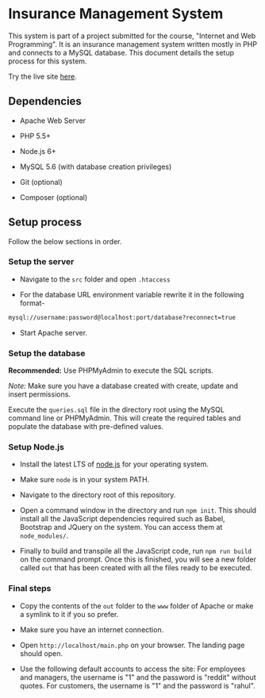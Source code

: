 # Insurance Management System

This system is part of a project submitted for the course, "Internet and Web Programming". It is an insurance management system written mostly in PHP and connects to a MySQL database. This document details the setup process for this system.

Try the live site [here](https://vada-insurance.herokuapp.com/).

## Dependencies

* Apache Web Server

* PHP 5.5+

* Node.js 6+

* MySQL 5.6 (with database creation privileges)

* Git (optional)

* Composer (optional)

## Setup process

Follow the below sections in order.

### Setup the server

* Navigate to the `src` folder and open `.htaccess`

* For the database URL environment variable rewrite it in the following format-

```html
mysql://username:password@localhost:port/database?reconnect=true
```

* Start Apache server.

### Setup the database

**Recommended:** Use PHPMyAdmin to execute the SQL scripts.

*Note:* Make sure you have a database created with create, update and insert permissions.

Execute the `queries.sql` file in the directory root using the MySQL command line or PHPMyAdmin. This will create the required tables and populate the database with pre-defined values.

### Setup Node.js

* Install the latest LTS of [node.js](https://nodejs.org) for your operating system.

* Make sure `node` is in your system PATH.

* Navigate to the directory root of this repository.

* Open a command window in the directory and run `npm init`. This should install all the JavaScript dependencies required such as Babel, Bootstrap and JQuery on the system. You can access them at `node_modules/`.

* Finally to build and transpile all the JavaScript code, run `npm run build` on the command prompt. Once this is finished, you will see a new folder called `out` that has been created with all the files ready to be executed.

### Final steps

* Copy the contents of the `out` folder to the `www` folder of Apache or make a symlink to it if you so prefer.

* Make sure you have an internet connection.

* Open `http://localhost/main.php` on your browser. The landing page should open.

* Use the following default accounts to access the site: For employees and managers, the username is "1" and the password is "reddit" without quotes. For customers, the username is "1" and the password is "rahul".